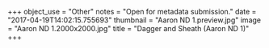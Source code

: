 +++
object_use = "Other"
notes = "Open for metadata submission."
date = "2017-04-19T14:02:15.755693"
thumbnail = "Aaron ND 1.preview.jpg"
image = "Aaron ND 1.2000x2000.jpg"
title = "Dagger and Sheath (Aaron ND 1)"
+++
